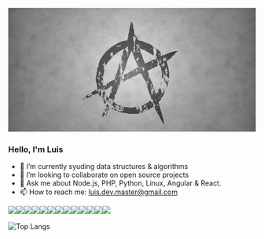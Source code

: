 ![Header](anarquismo.jpg "Header")

### Hello, I'm Luis

<!-- 🤔 I’m looking for help with ... -->
<!--  🔭 I’m currently working on ... -->
- 🌱 I’m currently syuding data structures & algorithms 
- 👯 I’m looking to collaborate on open source projects
- 💬 Ask me about Node.js, PHP, Python, Linux, Angular & React.
- 📫 How to reach me: luis.dev.master@gmail.com 

<img src="https://img.icons8.com/color/48/000000/angularjs.png"><img src="https://img.icons8.com/color/48/000000/react-native.png"><img src="https://img.icons8.com/color/48/000000/shopify.png"><img src="https://img.icons8.com/color/48/000000/wordpress.png"><img src="https://img.icons8.com/color/48/000000/linux--v1.png"/><img src="https://img.icons8.com/offices/50/000000/php-logo.png"><img src="https://img.icons8.com/color/48/000000/nodejs.png"><img src="https://img.icons8.com/color/48/000000/python--v1.png"/><img src="https://img.icons8.com/fluency/48/000000/laravel.png"><img src="https://img.icons8.com/color/48/000000/django.png"><img src="https://img.icons8.com/color/48/000000/typescript.png"><img src="https://img.icons8.com/color/48/000000/html-5--v1.png"><img src="https://img.icons8.com/color/48/000000/css3.png">

<!-- ![Luis's GitHub stats](https://github-readme-stats.vercel.app/api?username=luislopez-dev&show_icons=true&theme=dark) -->

![Top Langs](https://github-readme-stats.vercel.app/api/top-langs/?username=luislopez-dev&langs_count=8)



